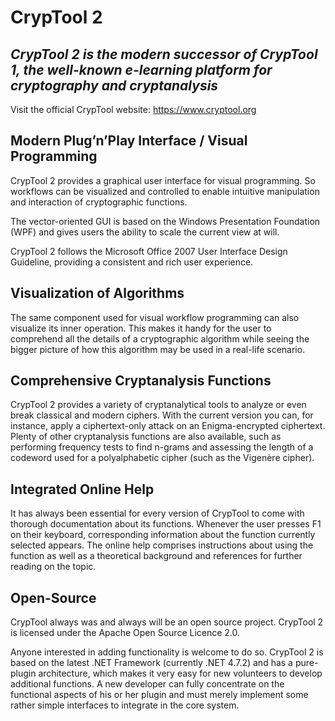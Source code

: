 # CrypTool 2 
## _CrypTool 2 is the modern successor of CrypTool 1, the well-known e-learning platform for cryptography and cryptanalysis_

Visit the official CrypTool website: https://www.cryptool.org

## Modern Plug’n’Play Interface / Visual Programming

CrypTool 2 provides a graphical user interface for visual programming. So workflows can be visualized and controlled to enable intuitive manipulation and interaction of cryptographic functions.

The vector-oriented GUI is based on the Windows Presentation Foundation (WPF) and gives users the ability to scale the current view at will.

CrypTool 2 follows the Microsoft Office 2007 User Interface Design Guideline, providing a consistent and rich user experience.

## Visualization of Algorithms

The same component used for visual workflow programming can also visualize its inner operation. This makes it handy for the user to comprehend all the details of a cryptographic algorithm while seeing the bigger picture of how this algorithm may be used in a real-life scenario.

## Comprehensive Cryptanalysis Functions

CrypTool 2 provides a variety of cryptanalytical tools to analyze or even break classical and modern ciphers. With the current version you can, for instance, apply a ciphertext-only attack on an Enigma-encrypted ciphertext. Plenty of other cryptanalysis functions are also available, such as performing frequency tests to find n-grams and assessing the length of a codeword used for a polyalphabetic cipher (such as the Vigenère cipher).

## Integrated Online Help

It has always been essential for every version of CrypTool to come with thorough documentation about its functions. Whenever the user presses F1 on their keyboard, corresponding information about the function currently selected appears. The online help comprises instructions about using the function as well as a theoretical background and references for further reading on the topic.

## Open-Source

CrypTool always was and always will be an open source project. CrypTool 2 is licensed under the Apache Open Source Licence 2.0.

Anyone interested in adding functionality is welcome to do so. CrypTool 2 is based on the latest .NET Framework (currently .NET 4.7.2) and has a pure-plugin architecture, which makes it very easy for new volunteers to develop additional functions. A new developer can fully concentrate on the functional aspects of his or her plugin and must merely implement some rather simple interfaces to integrate in the core system.
